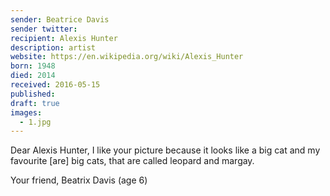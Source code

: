```yaml
---
sender: Beatrice Davis
sender twitter:
recipient: Alexis Hunter
description: artist
website: https://en.wikipedia.org/wiki/Alexis_Hunter
born: 1948
died: 2014
received: 2016-05-15
published:
draft: true
images:
  - 1.jpg
---
```

Dear Alexis Hunter,
I like your picture because it looks like a big cat and my favourite [are] big cats, that are called leopard and margay.

Your friend, Beatrix Davis (age 6)